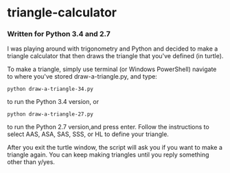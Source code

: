 # triangle-calculator
### Written for Python 3.4 and 2.7

I was playing around with trigonometry and Python and decided to make a triangle calculator that then draws the triangle that you've defined (in turtle).

To make a triangle, simply use terminal (or Windows PowerShell) navigate to where you've stored draw-a-triangle.py, and type:
```
python draw-a-triangle-34.py
```
to run the Python 3.4 version, or 
```
python draw-a-triangle-27.py
```
to run the Python 2.7 version,and press enter. Follow the instructions to select AAS, ASA, SAS, SSS, or HL to define your triangle.

After you exit the turtle window, the script will ask you if you want to make a triangle again. You can keep making triangles until you reply something other than y/yes.
